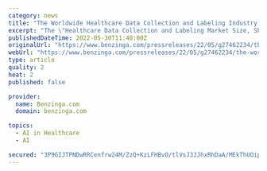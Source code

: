 ```yaml
---
category: news
title: "The Worldwide Healthcare Data Collection and Labeling Industry is Expected to Reach $4.5 Billion by 2030"
excerpt: "The \"Healthcare Data Collection and Labeling Market Size, Share & Trends Analysis Report by Data Type (Image/Video, Audio, Text), by Region (North America, Europe, APAC,"
publishedDateTime: 2022-05-30T11:48:00Z
originalUrl: "https://www.benzinga.com/pressreleases/22/05/g27462234/the-worldwide-healthcare-data-collection-and-labeling-industry-is-expected-to-reach-4-5-billion-by"
webUrl: "https://www.benzinga.com/pressreleases/22/05/g27462234/the-worldwide-healthcare-data-collection-and-labeling-industry-is-expected-to-reach-4-5-billion-by"
type: article
quality: 2
heat: 2
published: false

provider:
  name: Benzinga.com
  domain: benzinga.com

topics:
  - AI in Healthcare
  - AI

secured: "3P9GIJTPNDwRRCenfrw24M/ZzQ+KzLFHBvO/tlVsJ3JJhxRhDaA/MEkThUOiphIM2iG4bUXZicK7XmepVqMfELCScJOBZicboWU0bmYCSUT2Aw/5V70oca+iFT1soxHz1/XdvBsiXa2yqqlDhmZWB+OXztfsiOTKbKbxZtBLWPuIKPrTxmBp+qykZApIz7lJW2ihKP7/WRV8FCL17+xnsEF3+9WZ9H8md40arH6Ipmrgf2uKng0bhKUeNDGuUSPLNym+dBfc8LLorruorYuglliocxVXNGH72kSuOwlAo/+kQWA3ryMGSQ/wQKpx1nyeNJ6pxlSUmRKbKZ4/C4K/XC8pzyFQKQZRrLT1PDWHP4s=;tIrJ5NABMUFPQCQBOgSw0A=="
---
```


